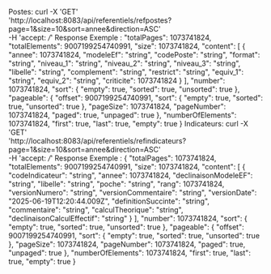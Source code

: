 Postes: 
curl -X 'GET' \
  'http://localhost:8083/api/referentiels/refpostes?page=1&size=10&sort=annee&direction=ASC' \
  -H 'accept: */*'
  Response Exemple : 
  "totalPages": 1073741824,
  "totalElements": 9007199254740991,
  "size": 1073741824,
  "content": [
    {
      "annee": 1073741824,
      "modeleEf": "string",
      "codePoste": "string",
      "format": "string",
      "niveau_1": "string",
      "niveau_2": "string",
      "niveau_3": "string",
      "libelle": "string",
      "complement": "string",
      "restrict": "string",
      "equiv_1": "string",
      "equiv_2": "string",
      "criticite": 1073741824
    }
  ],
  "number": 1073741824,
  "sort": {
    "empty": true,
    "sorted": true,
    "unsorted": true
  },
  "pageable": {
    "offset": 9007199254740991,
    "sort": {
      "empty": true,
      "sorted": true,
      "unsorted": true
    },
    "pageSize": 1073741824,
    "pageNumber": 1073741824,
    "paged": true,
    "unpaged": true
  },
  "numberOfElements": 1073741824,
  "first": true,
  "last": true,
  "empty": true
}
Indicateurs:
curl -X 'GET' \
  'http://localhost:8083/api/referentiels/refindicateurs?page=1&size=10&sort=annee&direction=ASC' \
  -H 'accept: */*'
  Response Exemple : 
{
  "totalPages": 1073741824,
  "totalElements": 9007199254740991,
  "size": 1073741824,
  "content": [
    {
      "codeIndicateur": "string",
      "annee": 1073741824,
      "declinaisonModeleEF": "string",
      "libelle": "string",
      "poche": "string",
      "rang": 1073741824,
      "versionNumero": "string",
      "versionCommentaire": "string",
      "versionDate": "2025-06-19T12:20:44.009Z",
      "definitionSuccinte": "string",
      "commentaire": "string",
      "calculTheorique": "string",
      "declinaisonCalculEffectif": "string"
    }
  ],
  "number": 1073741824,
  "sort": {
    "empty": true,
    "sorted": true,
    "unsorted": true
  },
  "pageable": {
    "offset": 9007199254740991,
    "sort": {
      "empty": true,
      "sorted": true,
      "unsorted": true
    },
    "pageSize": 1073741824,
    "pageNumber": 1073741824,
    "paged": true,
    "unpaged": true
  },
  "numberOfElements": 1073741824,
  "first": true,
  "last": true,
  "empty": true
}


